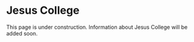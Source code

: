 # Jesus College

This page is under construction. Information about Jesus College will be added soon.
